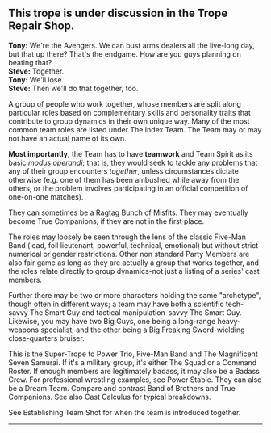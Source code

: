 ## This trope is under discussion in the Trope Repair Shop.

**Tony:** We're the Avengers. We can bust arms dealers all the live-long day, but that up there? That's the endgame. How are you guys planning on beating that?  
**Steve:** Together.  
**Tony:** We'll lose.  
**Steve:** Then we'll do that together, too.

A group of people who work together, whose members are split along particular roles based on complementary skills and personality traits that contribute to group dynamics in their own unique way. Many of the most common team roles are listed under The Index Team. The Team may or may not have an actual name of its own.

**Most importantly**, the Team has to have **teamwork** and Team Spirit as its basic _modus operandi_; that is, they would seek to tackle any problems that any of their group encounters _together_, unless circumstances dictate otherwise (e.g. one of them has been ambushed while away from the others, or the problem involves participating in an official competition of one-on-one matches).

They can sometimes be a Ragtag Bunch of Misfits. They may eventually become True Companions, if they are not in the first place.

The roles may loosely be seen through the lens of the classic Five-Man Band (lead, foil lieutenant, powerful, technical, emotional) but without strict numerical or gender restrictions. Other non standard Party Members are also fair game as long as they are actually a group that works together, and the roles relate directly to group dynamics-not just a listing of a series' cast members.

Further there may be two or more characters holding the same "archetype", though often in different ways; a team may have both a scientific tech-savvy The Smart Guy and tactical manipulation-savvy The Smart Guy. Likewise, you may have two Big Guys, one being a long-range heavy-weapons specialist, and the other being a Big Freaking Sword\-wielding close-quarters bruiser.

This is the Super-Trope to Power Trio, Five-Man Band and The Magnificent Seven Samurai. If it's a military group, it's either The Squad or a Command Roster. If enough members are legitimately badass, it may also be a Badass Crew. For professional wrestling examples, see Power Stable. They can also be a Dream Team. Compare and contrast Band of Brothers and True Companions. See also Cast Calculus for typical breakdowns.

See Establishing Team Shot for when the team is introduced together.

___